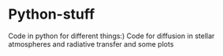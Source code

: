 # Python-stuff
Code in python for different things:)
Code for diffusion in stellar atmospheres and radiative transfer and some plots
